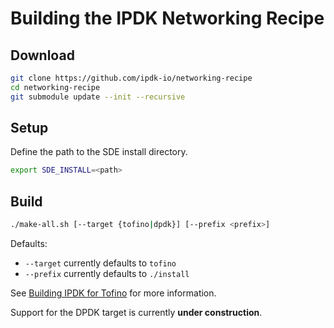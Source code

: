 # Building the IPDK Networking Recipe

## Download

```bash
git clone https://github.com/ipdk-io/networking-recipe
cd networking-recipe
git submodule update --init --recursive
```

## Setup

Define the path to the SDE install directory.

```bash
export SDE_INSTALL=<path>
```

## Build

```bash
./make-all.sh [--target {tofino|dpdk}] [--prefix <prefix>]
```

Defaults:
* `--target` currently defaults to `tofino`
* `--prefix` currently defaults to `./install`

See [Building IPDK for Tofino](docs/ipdk-tofino.md) for more information.

Support for the DPDK target is currently **under construction**.
